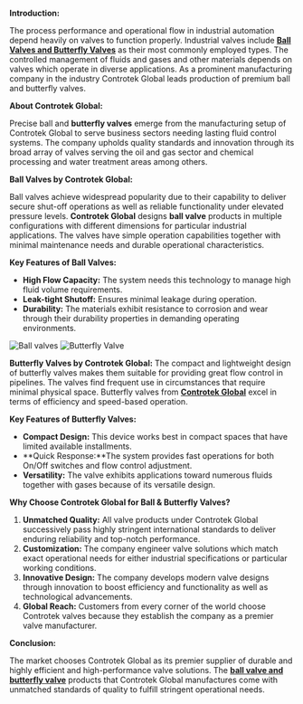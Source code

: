 **Introduction:**

The process performance and operational flow in industrial automation depend heavily on valves to function properly. Industrial valves include [**Ball Valves and Butterfly Valves**](https://controtekglobal.com/product.php) as their most commonly employed types. The controlled management of fluids and gases and other materials depends on valves which operate in diverse applications. As a prominent manufacturing company in the industry Controtek Global leads production of premium ball and butterfly valves.

**About Controtek Global:**

Precise ball and **butterfly valves** emerge from the manufacturing setup of Controtek Global to serve business sectors needing lasting fluid control systems. The company upholds quality standards and innovation through its broad array of valves serving the oil and gas sector and chemical processing and water treatment areas among others.

**Ball Valves by Controtek Global:**

Ball valves achieve widespread popularity due to their capability to deliver secure shut-off operations as well as reliable functionality under elevated pressure levels. **Controtek Global** designs **ball valve** products in multiple configurations with different dimensions for particular industrial applications. The valves have simple operation capabilities together with minimal maintenance needs and durable operational characteristics.

**Key Features of Ball Valves:**
- **High Flow Capacity:** The system needs this technology to manage high fluid volume requirements.
- **Leak-tight Shutoff:** Ensures minimal leakage during operation.
- **Durability:** The materials exhibit resistance to corrosion and wear through their durability properties in demanding operating environments.

![Ball valves](https://controtekglobal.com/images/cast-steel-ball-valve.webp#left)            ![Butterfly Valve](https://controtekglobal.com/images/cast-steel-butterfly-valve.webp#right)

**Butterfly Valves by Controtek Global:**
The compact and lightweight design of butterfly valves makes them suitable for providing great flow control in pipelines. The valves find frequent use in circumstances that require minimal physical space. Butterfly valves from [**Controtek Global**](https://controtekglobal.com/) excel in terms of efficiency and speed-based operation.


**Key Features of Butterfly Valves:**
- **Compact Design:** This device works best in compact spaces that have limited available installments.
- **Quick Response:**The system provides fast operations for both On/Off switches and flow control adjustment.
- **Versatility:** The valve exhibits applications toward numerous fluids together with gases because of its versatile design.


**Why Choose Controtek Global for Ball & Butterfly Valves?**
1. **Unmatched Quality:** All valve products under Controtek Global successively pass highly stringent international standards to deliver enduring reliability and top-notch performance.
2. **Customization:** The company engineer valve solutions which match exact operational needs for either industrial specifications or particular working conditions.
3. **Innovative Design:** The company develops modern valve designs through innovation to boost efficiency and functionality as well as technological advancements.
4. **Global Reach:** Customers from every corner of the world choose Controtek valves because they establish the company as a premier valve manufacturer.

**Conclusion:**

The market chooses Controtek Global as its premier supplier of durable and highly efficient and high-performance valve solutions. The [**ball valve and butterfly valve**](https://controtekglobal.com/enquiry.php) products that Controtek Global manufactures come with unmatched standards of quality to fulfill stringent operational needs.
